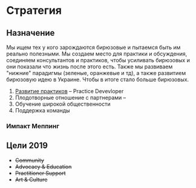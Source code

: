 # Стратегия

## Назначение

Мы ищем тех у кого зарождаются бирюзовые и пытаемся быть им реально полезными. Мы создаем место для практики и обсуждения, соединяем консультантов и практиков, чтобы усиливать бирюзовых и они показали что жизнь после этого есть. Также мы развиваем "нижние" парадигмы \(зеленые, оранжевые и тд\), а также развитием бирюзовую идею в Украине. Чтобы в итоге стало больше бирюзовых.

1. [Развитие практиков](razvitie-praktikov.md) – Practice Devevloper
2. Плодотворные отношение с партнерами – 
3. Обучение широкой общественности
4. Поддержка команды

### Импакт Меппинг

## Цели 2019

* ~~Community~~
* ~~Advocacy & Education~~
* ~~Practitioner Support~~
* ~~Art & Culture~~

~~~~

